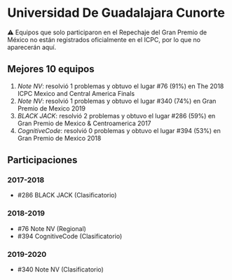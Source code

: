# Universidad De Guadalajara Cunorte

:warning: Equipos que solo participaron en el Repechaje del Gran Premio de México no están registrados oficialmente en el ICPC, por lo que no aparecerán aquí.

## Mejores 10 equipos

1. _Note NV_: resolvió 1 problemas y obtuvo el lugar #76 (91%) en The 2018 ICPC Mexico and Central America Finals
1. _Note NV_: resolvió 1 problemas y obtuvo el lugar #340 (74%) en Gran Premio de Mexico 2019
1. _BLACK JACK_: resolvió 2 problemas y obtuvo el lugar #286 (59%) en Gran Premio de Mexico & Centroamerica 2017
1. _CognitiveCode_: resolvió 0 problemas y obtuvo el lugar #394 (53%) en Gran Premio de Mexico 2018

## Participaciones

### 2017-2018

- #286 BLACK JACK (Clasificatorio)

### 2018-2019

- #76 Note NV (Regional)
- #394 CognitiveCode (Clasificatorio)

### 2019-2020

- #340 Note NV (Clasificatorio)



